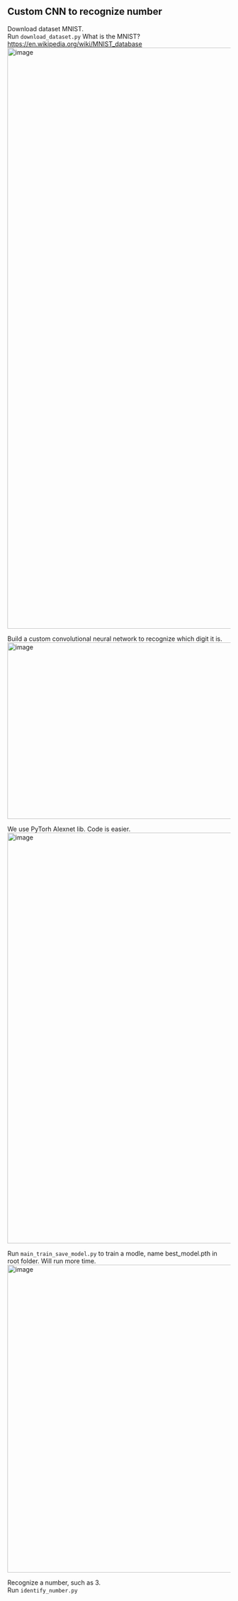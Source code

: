 
## Custom CNN to recognize number

Download dataset MNIST.     
Run `download_dataset.py`
What is the MNIST?  https://en.wikipedia.org/wiki/MNIST_database
<img width="2520" height="1310" alt="image" src="https://github.com/user-attachments/assets/46131058-79fc-426f-97c1-061edaec94fc" />

Build a custom convolutional neural network to recognize which digit it is.
<img width="940" height="398" alt="image" src="https://github.com/user-attachments/assets/092dcfb8-6d51-4e51-9057-ca54e07dd92a" />

We use PyTorh Alexnet lib. Code is easier. 
<img width="2114" height="926" alt="image" src="https://github.com/user-attachments/assets/f8dce60e-1cf3-4269-974b-2f4aa76aa2e6" />

Run `main_train_save_model.py` to train a modle, name best_model.pth in root folder.
Will run more time. 
<img width="830" height="694" alt="image" src="https://github.com/user-attachments/assets/a0f3e268-dbac-491e-858d-582fdd532688" />

Recognize a number, such as 3.       
Run `identify_number.py`

